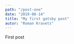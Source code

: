 ```yaml
---
path: "/post-one"
date: "2019-08-14"
title: "My first gatsby post"
autor: "Roman Kravets"
---
```


First post